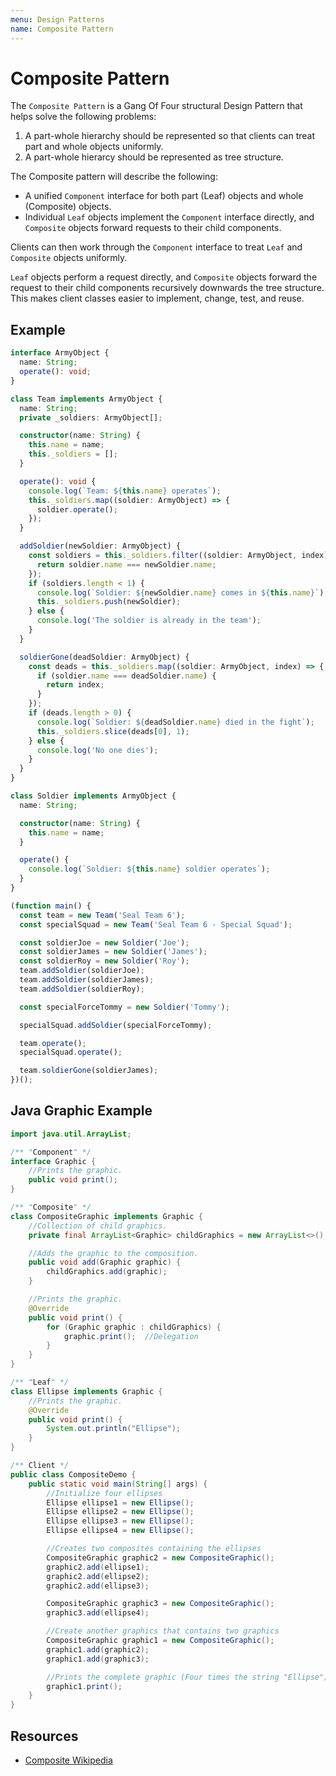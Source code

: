 ```yaml
---
menu: Design Patterns
name: Composite Pattern
---
```


# Composite Pattern

The `Composite Pattern` is a Gang Of Four structural Design Pattern that helps solve the following problems:

1. A part-whole hierarchy should be represented so that clients can treat part and whole objects uniformly.
2. A part-whole hierarcy should be represented as tree structure.

The Composite pattern will describe the following:

- A unified `Component` interface for both part (Leaf) objects and whole (Composite) objects.
- Individual `Leaf` objects implement the `Component` interface directly, and `Composite` objects forward requests to their child components.

Clients can then work through the `Component` interface to treat `Leaf` and `Composite` objects uniformly.

`Leaf` objects perform a request directly, and `Composite` objects forward the request to their child components recursively downwards the tree structure. This makes client classes easier to implement, change, test, and reuse.

## Example

```typescript
interface ArmyObject {
  name: String;
  operate(): void;
}

class Team implements ArmyObject {
  name: String;
  private _soldiers: ArmyObject[];

  constructor(name: String) {
    this.name = name;
    this._soldiers = [];
  }

  operate(): void {
    console.log(`Team: ${this.name} operates`);
    this._soldiers.map((soldier: ArmyObject) => {
      soldier.operate();
    });
  }

  addSoldier(newSoldier: ArmyObject) {
    const soldiers = this._soldiers.filter((soldier: ArmyObject, index) => {
      return soldier.name === newSoldier.name;
    });
    if (soldiers.length < 1) {
      console.log(`Soldier: ${newSoldier.name} comes in ${this.name}`);
      this._soldiers.push(newSoldier);
    } else {
      console.log('The soldier is already in the team');
    }
  }

  soldierGone(deadSoldier: ArmyObject) {
    const deads = this._soldiers.map((soldier: ArmyObject, index) => {
      if (soldier.name === deadSoldier.name) {
        return index;
      }
    });
    if (deads.length > 0) {
      console.log(`Soldier: ${deadSoldier.name} died in the fight`);
      this._soldiers.slice(deads[0], 1);
    } else {
      console.log('No one dies');
    }
  }
}

class Soldier implements ArmyObject {
  name: String;

  constructor(name: String) {
    this.name = name;
  }

  operate() {
    console.log(`Soldier: ${this.name} soldier operates`);
  }
}

(function main() {
  const team = new Team('Seal Team 6');
  const specialSquad = new Team('Seal Team 6 - Special Squad');

  const soldierJoe = new Soldier('Joe');
  const soldierJames = new Soldier('James');
  const soldierRoy = new Soldier('Roy');
  team.addSoldier(soldierJoe);
  team.addSoldier(soldierJames);
  team.addSoldier(soldierRoy);

  const specialForceTommy = new Soldier('Tommy');

  specialSquad.addSoldier(specialForceTommy);

  team.operate();
  specialSquad.operate();

  team.soldierGone(soldierJames);
})();
```

## Java Graphic Example

```java
import java.util.ArrayList;

/** "Component" */
interface Graphic {
    //Prints the graphic.
    public void print();
}

/** "Composite" */
class CompositeGraphic implements Graphic {
    //Collection of child graphics.
    private final ArrayList<Graphic> childGraphics = new ArrayList<>();

    //Adds the graphic to the composition.
    public void add(Graphic graphic) {
        childGraphics.add(graphic);
    }

    //Prints the graphic.
    @Override
    public void print() {
        for (Graphic graphic : childGraphics) {
            graphic.print();  //Delegation
        }
    }
}

/** "Leaf" */
class Ellipse implements Graphic {
    //Prints the graphic.
    @Override
    public void print() {
        System.out.println("Ellipse");
    }
}

/** Client */
public class CompositeDemo {
    public static void main(String[] args) {
        //Initialize four ellipses
        Ellipse ellipse1 = new Ellipse();
        Ellipse ellipse2 = new Ellipse();
        Ellipse ellipse3 = new Ellipse();
        Ellipse ellipse4 = new Ellipse();

        //Creates two composites containing the ellipses
        CompositeGraphic graphic2 = new CompositeGraphic();
        graphic2.add(ellipse1);
        graphic2.add(ellipse2);
        graphic2.add(ellipse3);

        CompositeGraphic graphic3 = new CompositeGraphic();
        graphic3.add(ellipse4);

        //Create another graphics that contains two graphics
        CompositeGraphic graphic1 = new CompositeGraphic();
        graphic1.add(graphic2);
        graphic1.add(graphic3);

        //Prints the complete graphic (Four times the string "Ellipse").
        graphic1.print();
    }
}
```

## Resources

- [Composite Wikipedia](https://en.wikipedia.org/wiki/Composite_pattern)
